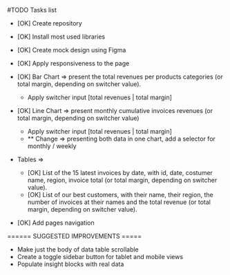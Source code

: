 #TODO Tasks list

- [OK] Create repository
- [OK] Install most used libraries
- [OK] Create mock design using Figma

- [OK] Apply responsiveness to the page

- [OK] Bar Chart => present the total revenues per products categories (or total margin, depending
  on switcher value).

  - Apply switcher input [total revenues | total margin]

- [OK] Line Chart => present monthly cumulative invoices revenues (or total margin, depending on
  switcher value)

  - Apply switcher input [total revenues | total margin]
  - \*\* Change => presenting both data in one chart, add a selector for monthly / weekly

- Tables =>

  - [OK] List of the 15 latest invoices by date, with id, date, costumer name, region, invoice total
    (or total margin, depending on switcher value).
  - [OK] List of our best customers, with their name, their region, the number of invoices at their
    names and the total revenue (or total margin, depending on switcher value).

- [OK] Add pages navigation

====== SUGGESTED IMPROVEMENTS =====

- Make just the body of data table scrollable
- Create a toggle sidebar button for tablet and mobile views
- Populate insight blocks with real data
